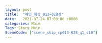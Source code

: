 ```yaml
---
layout: post
title:  "메인_회상_013~028장"
date:   2021-07-24 07:00:00 +0000
categories: Main
Tags: Story Main
SceneCode: ["scene_skip_cp013-028_q1_s10"]
---
```

